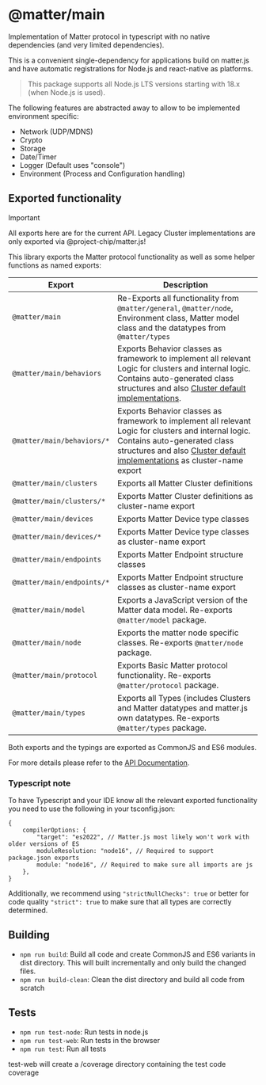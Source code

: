 # @matter/main

Implementation of Matter protocol in typescript with no native dependencies (and very limited dependencies).

This is a convenient single-dependency for applications build on matter.js and have automatic registrations for Node.js 
and react-native as platforms.

> This package supports all Node.js LTS versions starting with 18.x (when Node.js is used).

The following features are abstracted away to allow to be implemented environment specific:

-   Network (UDP/MDNS)
-   Crypto
-   Storage
-   Date/Timer
-   Logger (Default uses "console")
-   Environment (Process and Configuration handling)

## Exported functionality

> [!IMPORTANT]
> All exports here are for the current API. Legacy Cluster implementations are only exported via @project-chip/matter.js!

This library exports the Matter protocol functionality as well as some helper functions as named exports:

| Export                     | Description                                                                                                                                                                                                                                                      |
|----------------------------|------------------------------------------------------------------------------------------------------------------------------------------------------------------------------------------------------------------------------------------------------------------|
| `@matter/main`             | Re-Exports all functionality from `@matter/general`, `@matter/node`, Environment class, Matter model class and the datatypes from `@matter/types`                                                                                                                |
| `@matter/main/behaviors`   | Exports Behavior classes as framework to implement all relevant Logic for clusters and internal logic. Contains auto-generated class structures and also [Cluster default implementations](../../docs/CLUSTER_DEFAULT_IMPLEMENTATIONS.md).                       |
| `@matter/main/behaviors/*` | Exports Behavior classes as framework to implement all relevant Logic for clusters and internal logic. Contains auto-generated class structures and also [Cluster default implementations](../../docs/CLUSTER_DEFAULT_IMPLEMENTATIONS.md) as cluster-name export |
| `@matter/main/clusters`    | Exports all Matter Cluster definitions                                                                                                                                                                                                                           |
| `@matter/main/clusters/*`  | Exports Matter Cluster definitions as cluster-name export                                                                                                                                                                                                        |
| `@matter/main/devices`     | Exports Matter Device type classes                                                                                                                                                                                                                               |
| `@matter/main/devices/*`   | Exports Matter Device type classes as cluster-name export                                                                                                                                                                                                        |
| `@matter/main/endpoints`   | Exports Matter Endpoint structure classes                                                                                                                                                                                                                        |
| `@matter/main/endpoints/*` | Exports Matter Endpoint structure classes as cluster-name export                                                                                                                                                                                                 |
| `@matter/main/model`       | Exports a JavaScript version of the Matter data model. Re-exports `@matter/model` package.                                                                                                                                                                       |
| `@matter/main/node`        | Exports the matter node specific classes. Re-exports `@matter/node` package.                                                                                                                                                                                     |
| `@matter/main/protocol`    | Exports Basic Matter protocol functionality. Re-exports `@matter/protocol` package.                                                                                                                                                                              |
| `@matter/main/types`       | Exports all Types (includes Clusters and Matter datatypes and matter.js own datatypes. Re-exports `@matter/types` package.                                                                                                                                       |

Both exports and the typings are exported as CommonJS and ES6 modules.

For more details please refer to the [API Documentation](../../docs/README.md).

### Typescript note

To have Typescript and your IDE know all the relevant exported functionality you need to use the following in your tsconfig.json:

```json5
{
    compilerOptions: {
        "target": "es2022", // Matter.js most likely won't work with older versions of ES
        moduleResolution: "node16", // Required to support package.json exports
        module: "node16", // Required to make sure all imports are js
    },
}
```

Additionally, we recommend using `"strictNullChecks": true` or better for code quality `"strict": true` to make sure that all types are correctly determined.

## Building

-   `npm run build`: Build all code and create CommonJS and ES6 variants in dist directory. This will built incrementally and only build the changed files.
-   `npm run build-clean`: Clean the dist directory and build all code from scratch

## Tests

-   `npm run test-node`: Run tests in node.js
-   `npm run test-web`: Run tests in the browser
-   `npm run test`: Run all tests

test-web will create a /coverage directory containing the test code coverage
